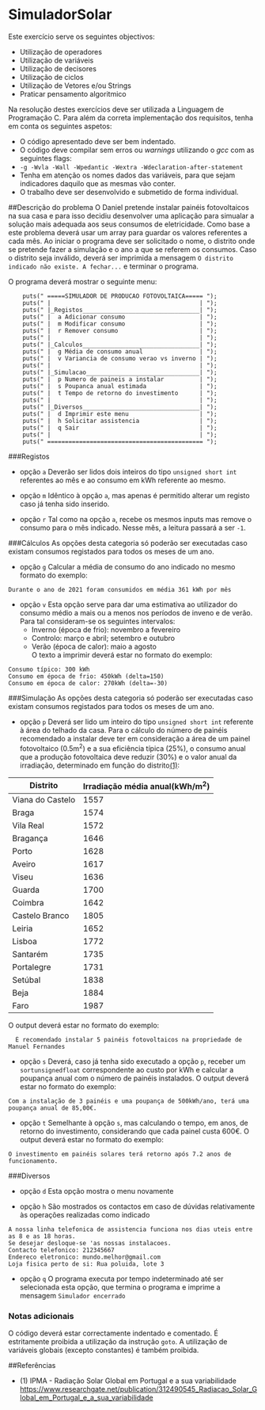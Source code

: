 # SimuladorSolar

Este exercício serve os seguintes objectivos:
- Utilização de operadores
- Utilização de variáveis
- Utilização de decisores
- Utilização de ciclos
- Utilização de Vetores e/ou Strings
- Praticar pensamento algoritmico

Na resolução destes exercícios deve ser utilizada a Linguagem de Programação C. Para além da correta implementação dos requisitos, tenha em conta os seguintes aspetos:
- O código apresentado deve ser bem indentado.
- O código deve compilar sem erros ou *warnings* utilizando o *gcc* com as seguintes flags:
- `-g -Wvla -Wall -Wpedantic -Wextra -Wdeclaration-after-statement`
- Tenha em atenção os nomes dados das variáveis, para que sejam indicadores daquilo que as mesmas vão conter.
- O trabalho deve ser desenvolvido e submetido de forma individual.

##Descrição do problema
O Daniel pretende instalar painéis fotovoltaicos na sua casa e para isso decidiu desenvolver uma aplicação para simualar a solução mais adequada aos seus consumos de eletricidade. Como base a este problema deverá usar um array para guardar os valores referentes a cada mês.
Ao iniciar o programa deve ser solicitado o nome, o distrito onde se pretende fazer a simulação e o ano a que se referem os consumos. Caso o distrito seja inválido, deverá ser imprimida a mensagem <code>O distrito indicado não existe. A fechar...</code> e terminar o programa.


O programa deverá mostrar o seguinte menu:

```
    puts(" =====SIMULADOR DE PRODUCAO FOTOVOLTAICA===== ");
    puts(" |                                          | ");
    puts(" |_Registos_________________________________| ");
    puts(" |  a Adicionar consumo                     | ");
    puts(" |  m Modificar consumo                     | ");
    puts(" |  r Remover consumo                       | ");
    puts(" |                                          | ");
    puts(" |_Calculos_________________________________| ");
    puts(" |  g Média de consumo anual                | ");
    puts(" |  v Variancia de consumo verao vs inverno | ");
    puts(" |                                          | ");
    puts(" |_Simulacao________________________________| ");
    puts(" |  p Numero de paineis a instalar          | ");
    puts(" |  s Poupanca anual estimada               | ");
    puts(" |  t Tempo de retorno do investimento      | ");
    puts(" |                                          | ");
    puts(" |_Diversos_________________________________| ");
    puts(" |  d Imprimir este menu                    | ");
    puts(" |  h Solicitar assistencia                 | ");
    puts(" |  q Sair                                  | ");
    puts(" |                                          | ");
    puts(" ============================================ ");
```

###Registos
* opção `a`
  Deverão ser lidos dois inteiros do tipo `unsigned short int` referentes ao mês e ao consumo em kWh referente ao mesmo.

* opção `m`
  Idêntico à opção `a`, mas apenas é permitido alterar um registo caso já tenha sido inserido.

* opção `r`
  Tal como na opção `a`, recebe os mesmos inputs mas remove o consumo para o mês indicado. Nesse mês, a leitura passará a ser `-1`.

###Cálculos
As opções desta categoria só poderão ser executadas caso existam consumos registados para todos os meses de um ano.

* opção `g`
  Calcular a média de consumo do ano indicado no mesmo formato do exemplo:
```
Durante o ano de 2021 foram consumidos em média 361 kWh por mês
```

* opção `v`
  Esta opção serve para dar uma estimativa ao utilizador do consumo médio a mais ou a menos nos períodos de inveno e de verão. Para tal consideram-se os seguintes intervalos:
  * Inverno (época de frio): novembro a fevereiro
  * Controlo: março e abril; setembro e outubro
  * Verão (época de calor): maio a agosto
<br> O texto a imprimir deverá estar no formato do exemplo:
```
Consumo típico: 300 kWh
Consumo em época de frio: 450kWh (delta=150)
Consumo em época de calor: 270kWh (delta=-30)
```

###Simulação
As opções desta categoria só poderão ser executadas caso existam consumos registados para todos os meses de um ano.

* opção `p`
  Deverá ser lido um inteiro do tipo `unsigned short int` referente à área do telhado da casa. Para o cálculo do número de painéis recomendado a instalar deve ter em consideração a área de um painel fotovoltaico (0.5m<sup>2</sup>) e a sua eficiência típica (25%), o consumo anual que a produção fotovoltaica deve reduzir (30%) e o valor anual da irradiação, determinado em função do distrito[(1)](#ref1):

| Distrito         | Irradiação média anual(kWh/m<sup>2</sup>) |
|------------------|-------------------------------------------|
| Viana do Castelo | 1557                                      |
| Braga            | 1574                                      |
| Vila Real        | 1572                                      |
| Bragança         | 1646                                      |
| Porto            | 1628                                      |
| Aveiro           | 1617                                      |
| Viseu            | 1636                                      |
| Guarda           | 1700                                      |
| Coimbra          | 1642                                      |
| Castelo Branco   | 1805                                      |
| Leiria           | 1652                                      |
| Lisboa           | 1772                                      |
| Santarém         | 1735                                      |
| Portalegre       | 1731                                      |
| Setúbal          | 1838                                      |
| Beja             | 1884                                      |
| Faro             | 1987                                      |

O output deverá estar no formato do exemplo:
```
  É recomendado instalar 5 painéis fotovoltaicos na propriedade de Manuel Fernandes 
```

* opção `s` Deverá, caso já tenha sido executado a opção `p`, receber um `sortunsignedfloat` correspondente ao custo por kWh e calcular a poupança anual com o número de painéis instalados. O output deverá estar no formato do exemplo:
```
Com a instalação de 3 painéis e uma poupança de 500kWh/ano, terá uma poupança anual de 85,00€.
```

* opção `t` Semelhante à opção `s`, mas calculando o tempo, em anos, de retorno do investimento, considerando que cada painel custa 600€. O output deverá estar no formato do exemplo:
```
O investimento em painéis solares terá retorno após 7.2 anos de funcionamento.
```

###Diversos
* opção `d` Esta opção mostra o menu novamente

* opção `h` São mostrados os contactos em caso de dúvidas relativamente às operações realizadas como indicado
```
A nossa linha telefonica de assistencia funciona nos dias uteis entre as 8 e as 18 horas.
Se desejar desloque-se 'as nossas instalacoes.
Contacto telefonico: 212345667
Endereco eletronico: mundo.melhor@gmail.com
Loja fisica perto de si: Rua poluida, lote 3
```

* opção `q` O programa executa por tempo indeterminado até ser selecionada esta opção, que termina o programa e imprime a mensagem `Simulador encerrado`

### Notas adicionais

O código deverá estar correctamente indentado e comentado. É estritamente proibida a utilização da instrução `goto`.
A utilização de variáveis globais (excepto constantes) é também proibida.

##Referências

<a name="ref1"></a>

* (1) IPMA - Radiação Solar Global em Portugal e a sua variabilidade
https://www.researchgate.net/publication/312490545_Radiacao_Solar_Global_em_Portugal_e_a_sua_variabilidade